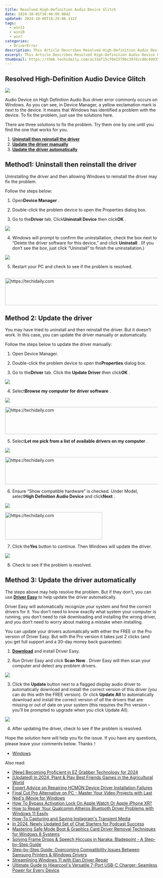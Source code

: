 ```yaml
---
title: Resolved High-Definition Audio Device Glitch
date: 2024-10-01T16:46:09.884Z
updated: 2024-10-06T18:29:06.112Z
tags:
  - win11
  - win10
  - win7
categories:
  - DriverError
description: This Article Describes Resolved High-Definition Audio Device Glitch
excerpt: This Article Describes Resolved High-Definition Audio Device Glitch
thumbnail: https://thmb.techidaily.com/ac33af15cf041579bc397dccd8c499357fad1f59b7dfcfb6600bfa088b9589e3.jpg
---
```


## Resolved High-Definition Audio Device Glitch

![](https://images.drivereasy.com/wp-content/uploads/2018/01/img_5a6c06dcb8671.jpg)

 Audio Device on High Definition Audio Bus driver error commonly occurs on Windows. As you can see, in Device Manager, a yellow exclamation mark is next to the device. It means that Windows has identified a problem with the device. To fix the problem, just use the solutions here.

 There are three solutions to fix the problem. Try them one by one until you find the one that works for you.

1. [**Uninstall then reinstall the driver**](https://sentrypc.7eer.net/dkpkgn)
2. [**Update the driver manually**](https://dreoaffiliateprogram.pxf.io/k0ezjl)
3. [**Update the driver automatically**](https://cowinaudio.pxf.io/pyx40e)

## Method1: Uninstall then reinstall the driver

 Uninstalling the driver and then allowing Windows to reinstall the driver may fix the problem.

Follow the steps below:

 1) Open**Device Manager** .

 2) Double-click the problem device to open the Properties dialog box.

 3) Go to the**Driver** tab. Click**Uninstall Device** then click**OK** .

![](https://images.drivereasy.com/wp-content/uploads/2018/01/img_5a6c0f384d664.png)

 4) Windows will prompt to confirm the uninstallation, check the box next to “Delete the driver software for this device.” and click **Uninstall**  . (If you don’t see the box, just click “Uninstall” to finish the uninstallation.)

![](https://images.drivereasy.com/wp-content/uploads/2018/01/img_5a6c0f78f110e.png)

5) Restart your PC and check to see if the problem is resolved.

##

<!-- affiliate ads begin -->
<a href="https://appsumo.8odi.net/c/5597632/2037345/7443" target="_top" id="2037345">
  <img src="//a.impactradius-go.com/display-ad/7443-2037345" border="0" alt="https://techidaily.com" width="728" height="90"/>
</a>
<img height="0" width="0" src="https://appsumo.8odi.net/i/5597632/2037345/7443" style="position:absolute;visibility:hidden;" border="0" />
<!-- affiliate ads end -->

## Method 2: Update the driver

 You may have tried to uninstall and then reinstall the driver. But it doesn’t work. In this case, you can update the driver manually or automatically.

Follow the steps below to update the driver manually:

1) Open Device Manager.

2) Double-click the problem device to open the**Properties** dialog box.

3) Go to the**Driver** tab. Click the **Update Driver** then click**OK** .

![](https://images.drivereasy.com/wp-content/uploads/2017/06/img_5938caede215f.png)

 4) Select**Browse my computer for driver software** .

![](https://images.drivereasy.com/wp-content/uploads/2017/06/img_5938cb48b4f49.png)

<!-- affiliate ads begin -->
<a href="https://aligracehair.sjv.io/c/5597632/2115951/19272" target="_top" id="2115951">
  <img src="//a.impactradius-go.com/display-ad/19272-2115951" border="0" alt="https://techidaily.com" width="728" height="90"/>
</a>
<img height="0" width="0" src="https://aligracehair.sjv.io/i/5597632/2115951/19272" style="position:absolute;visibility:hidden;" border="0" />
<!-- affiliate ads end -->

 5) Select**Let me pick from a list of available drivers on my computer** .

![](https://images.drivereasy.com/wp-content/uploads/2017/06/img_5938cb6e7ad74.png)

<!-- affiliate ads begin -->
<a href="https://appsumo.8odi.net/c/5597632/2105867/7443" target="_top" id="2105867">
  <img src="//a.impactradius-go.com/display-ad/7443-2105867" border="0" alt="https://techidaily.com" width="728" height="90"/>
</a>
<img height="0" width="0" src="https://appsumo.8odi.net/i/5597632/2105867/7443" style="position:absolute;visibility:hidden;" border="0" />
<!-- affiliate ads end -->

 6) Ensure “Show compatible hardware” is checked. Under Model, select**High Definition Audio Device** and click**Next** .

![](https://images.drivereasy.com/wp-content/uploads/2017/06/img_5938cb9e78218.png)

<!-- affiliate ads begin -->
<a href="https://aligracehair.sjv.io/c/5597632/2135371/19272" target="_top" id="2135371">
  <img src="//a.impactradius-go.com/display-ad/19272-2135371" border="0" alt="https://techidaily.com" width="320" height="90"/>
</a>
<img height="0" width="0" src="https://aligracehair.sjv.io/i/5597632/2135371/19272" style="position:absolute;visibility:hidden;" border="0" />
<!-- affiliate ads end -->

 7) Click the**Yes** button to continue. Then Windows will update the driver.

![](https://images.drivereasy.com/wp-content/uploads/2017/06/img_5938cc38bda1b.png)

8) Check to see if the problem is resolved.

## Method 3: Update the driver automatically

 The steps above may help resolve the problem. But if they don’t, you can use **[Driver Easy](https://tools.techidaily.com/drivereasy/download/)**  to help update the driver automatically.

 Driver Easy will automatically recognize your system and find the correct drivers for it. You don’t need to know exactly what system your computer is running, you don’t need to risk downloading and installing the wrong driver, and you don’t need to worry about making a mistake when installing.

 You can update your drivers automatically with either the FREE or the Pro version of Driver Easy. But with the Pro version it takes just 2 clicks (and you get full support and a 30-day money back guarantee):

 1) **[Download](https://tools.techidaily.com/drivereasy/download/)**   and install Driver Easy.

 2) Run Driver Easy and click **Scan Now** . Driver Easy will then scan your computer and detect any problem drivers.

![](https://images.drivereasy.com/wp-content/uploads/2018/01/img_5a6c113769dfc.jpg)

 3) Click the **Update** button next to a flagged display audio driver to automatically download and install the correct version of this driver (you can do this with the FREE version). Or click **Update All**  to automatically download and install the correct version of _all_   the drivers that are missing or out of date on your system (this requires the Pro version – you’ll be prompted to upgrade when you click Update All).

![](https://images.drivereasy.com/wp-content/uploads/2018/01/img_5a6c114ee0386.jpg)

 4) After updating the driver, check to see if the problem is resolved.

 Hope the solution here will help you fix the issue. If you have any questions, please leave your comments below. Thanks！

* [Windows](https://tools.techidaily.com/drivereasy/download/)

<ins class="adsbygoogle"
     style="display:block"
     data-ad-format="autorelaxed"
     data-ad-client="ca-pub-7571918770474297"
     data-ad-slot="1223367746"></ins>

<ins class="adsbygoogle"
     style="display:block"
     data-ad-client="ca-pub-7571918770474297"
     data-ad-slot="8358498916"
     data-ad-format="auto"
     data-full-width-responsive="true"></ins>

<span class="atpl-alsoreadstyle">Also read:</span>
<div><ul>
<li><a href="https://desktop-recording.techidaily.com/new-becoming-proficient-in-ez-grabber-technology-for-2024/"><u>[New] Becoming Proficient in EZ Grabber Technology for 2024</u></a></li>
<li><a href="https://screen-activity-recording.techidaily.com/updated-in-2024-plant-and-play-best-friends-games-in-the-agricultural-world/"><u>[Updated] In 2024, Plant & Play Best Friends Games in the Agricultural World</u></a></li>
<li><a href="https://driver-error.techidaily.com/expert-advice-on-repairing-hcmon-device-driver-installation-failures/"><u>Expert Advice on Repairing HCMON Device Driver Installation Failures</u></a></li>
<li><a href="https://win-blog.techidaily.com/final-cut-pro-alternative-on-pc-master-your-video-projects-with-last-neds-imovie-for-windows/"><u>Final Cut Pro Alternative on PC - Master Your Video Projects with Last Ned's iMovie for Windows</u></a></li>
<li><a href="https://activate-lock.techidaily.com/how-to-bypass-activation-lock-on-apple-watch-or-apple-iphone-xr-by-drfone-ios/"><u>How To Bypass Activation Lock On Apple Watch Or Apple iPhone XR?</u></a></li>
<li><a href="https://driver-error.techidaily.com/how-to-repair-your-qualcomm-atheros-bluetooth-driver-problems-with-windows-11-easily/"><u>How to Repair Your Qualcomm Atheros Bluetooth Driver Problems with Windows 11 Easily</u></a></li>
<li><a href="https://instagram-video-recordings.techidaily.com/how-to-capturing-and-saving-instagrams-transient-media/"><u>How-To Capturing and Saving Instagram's Transient Media</u></a></li>
<li><a href="https://extra-approaches.techidaily.com/in-2024-newly-updated-set-of-chat-starters-for-podcast-success/"><u>In 2024, Newly Updated Set of Chat Starters for Podcast Success</u></a></li>
<li><a href="https://driver-error.techidaily.com/mastering-safe-mode-boot-and-graphics-card-driver-removal-techniques-for-windows-8-systems/"><u>Mastering Safe Mode Boot & Graphics Card Driver Removal Techniques for Windows 8 Systems</u></a></li>
<li><a href="https://win-able.techidaily.com/solving-frame-drops-and-speech-hiccups-in-naraka-bladepoint-a-step-by-step-guide/"><u>Solving Frame Drops & Speech Hiccups in Naraka: Bladepoint - A Step-by-Step Guide</u></a></li>
<li><a href="https://driver-download.techidaily.com/step-by-step-guide-overcoming-compatibility-issues-between-samsung-printers-and-windows-drivers/"><u>Step-by-Step Guide: Overcoming Compatibility Issues Between Samsung Printers & Windows Drivers</u></a></li>
<li><a href="https://driver-error.techidaily.com/streamlining-windows-11-with-elan-driver-repair/"><u>Streamlining Windows 11 with Elan Driver Repair</u></a></li>
<li><a href="https://blog-min.techidaily.com/ultimate-guide-to-hiearcools-versatile-7-port-usb-c-charger-seamless-power-for-every-device/"><u>Ultimate Guide to Hiearcool's Versatile 7-Port USB-C Charger: Seamless Power for Every Device</u></a></li>
</ul></div>

